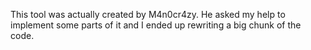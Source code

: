 This tool was actually created by M4n0cr4zy. He asked my help to implement some parts of it and I ended up rewriting a big chunk of the code.
